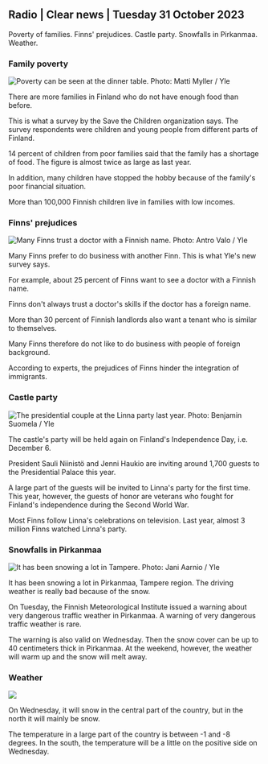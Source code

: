 ## Radio \| Clear news \| Tuesday 31 October 2023

Poverty of families. Finns' prejudices. Castle party. Snowfalls in Pirkanmaa. Weather.

### Family poverty

![Poverty can be seen at the dinner table. Photo: Matti Myller / Yle](https://images.cdn.yle.fi/image/upload/c_crop,h_1080,w_1919,x_0,y_0/ar_1.7777777777777777,c_fill,g_faces,h_675,w_1200/dpr_1.0/q_auto:eco/f_auto/fl_lossy/v1674642954/39-106372263d105c885d6a)

There are more families in Finland who do not have enough food than before.

This is what a survey by the Save the Children organization says. The survey respondents were children and young people from different parts of Finland.

14 percent of children from poor families said that the family has a shortage of food. The figure is almost twice as large as last year.

In addition, many children have stopped the hobby because of the family's poor financial situation.

More than 100,000 Finnish children live in families with low incomes.

### Finns' prejudices

![Many Finns trust a doctor with a Finnish name. Photo: Antro Valo / Yle](https://images.cdn.yle.fi/image/upload/c_crop,h_3179,w_5653,x_0,y_83/ar_1.7777777777777777,c_fill,g_faces,h_675,w_1200/dpr_1.0/q_auto:eco/f_auto/fl_lossy/v1697116975/39-11855466527f10854aec)

Many Finns prefer to do business with another Finn. This is what Yle's new survey says.

For example, about 25 percent of Finns want to see a doctor with a Finnish name.

Finns don't always trust a doctor's skills if the doctor has a foreign name.

More than 30 percent of Finnish landlords also want a tenant who is similar to themselves.

Many Finns therefore do not like to do business with people of foreign background.

According to experts, the prejudices of Finns hinder the integration of immigrants.

### Castle party

![The presidential couple at the Linna party last year. Photo: Benjamin Suomela / Yle](https://images.cdn.yle.fi/image/upload/c_crop,h_1674,w_2976,x_0,y_24/ar_1.7777777777777777,c_fill,g_faces,h_675,w_1200/dpr_1.0/q_auto:eco/f_auto/fl_lossy/v1670345033/39-1044359638f710a6e724)

The castle's party will be held again on Finland's Independence Day, i.e. December 6.

President Sauli Niinistö and Jenni Haukio are inviting around 1,700 guests to the Presidential Palace this year.

A large part of the guests will be invited to Linna's party for the first time. This year, however, the guests of honor are veterans who fought for Finland's independence during the Second World War.

Most Finns follow Linna's celebrations on television. Last year, almost 3 million Finns watched Linna's party.

### Snowfalls in Pirkanmaa

![It has been snowing a lot in Tampere. Photo: Jani Aarnio / Yle](https://images.cdn.yle.fi/image/upload/c_crop,h_3375,w_6000,x_0,y_331/ar_1.7777777777777777,c_fill,g_faces,h_675,w_1200/dpr_1.0/q_auto:eco/f_auto/fl_lossy/v1698736404/39-11934306540799d9879d)

It has been snowing a lot in Pirkanmaa, Tampere region. The driving weather is really bad because of the snow.

On Tuesday, the Finnish Meteorological Institute issued a warning about very dangerous traffic weather in Pirkanmaa. A warning of very dangerous traffic weather is rare.

The warning is also valid on Wednesday. Then the snow cover can be up to 40 centimeters thick in Pirkanmaa. At the weekend, however, the weather will warm up and the snow will melt away.

### Weather

![](https://images.cdn.yle.fi/image/upload/c_crop,h_1080,w_1919,x_0,y_0/ar_1.7777777777777777,c_fill,g_faces,h_675,w_1200/dpr_1.0/q_auto:eco/f_auto/fl_lossy/v1698767793/39-11940016541239893d2b)

On Wednesday, it will snow in the central part of the country, but in the north it will mainly be snow.

The temperature in a large part of the country is between -1 and -8 degrees. In the south, the temperature will be a little on the positive side on Wednesday.